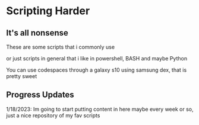 # Scripting Harder

## It's all nonsense

These are some scripts that i commonly use

or just scripts in general that i like in powershell, BASH and maybe Python

You can use codespaces through a galaxy s10 using samsung dex, that is pretty sweet

## Progress Updates

1/18/2023: Im going to start putting content in here maybe every week or so, just a nice repository of my fav scripts
